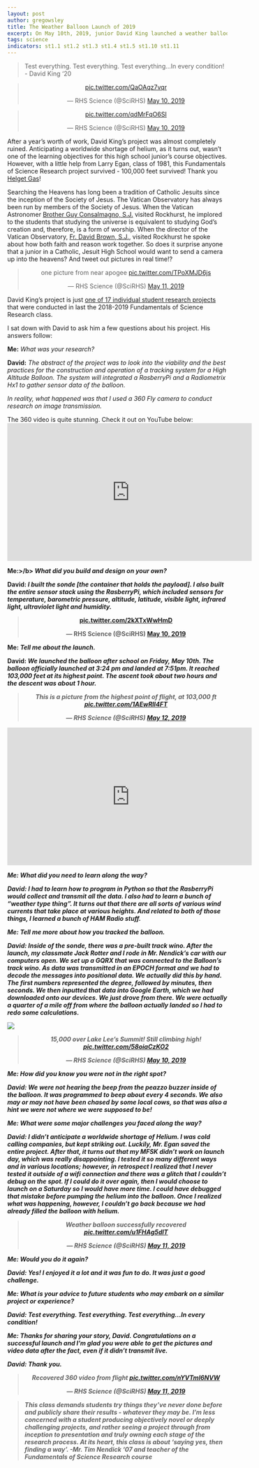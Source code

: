 ```yaml
---
layout: post
author: gregowsley
title: The Weather Balloon Launch of 2019
excerpt: On May 10th, 2019, junior David King launched a weather balloon that took a picture of the curvature of the earth at 103,000ft!
tags: science
indicators: st1.1 st1.2 st1.3 st1.4 st1.5 st1.10 st1.11
---
```


<blockquote>Test everything. Test everything. Test everything...In every condition! - David King ‘20</blockquote>

<center><blockquote class="twitter-tweet"><p lang="und" dir="ltr"><a href="https://t.co/QaOAqz7vqr">pic.twitter.com/QaOAqz7vqr</a></p>&mdash; RHS Science (@SciRHS) <a href="https://twitter.com/SciRHS/status/1126941010423103490?ref_src=twsrc%5Etfw">May 10, 2019</a></blockquote> <script async src="https://platform.twitter.com/widgets.js" charset="utf-8"></script></center>

<center><blockquote class="twitter-tweet"><p lang="und" dir="ltr"><a href="https://t.co/qdMrFqO6SI">pic.twitter.com/qdMrFqO6SI</a></p>&mdash; RHS Science (@SciRHS) <a href="https://twitter.com/SciRHS/status/1126946557587226624?ref_src=twsrc%5Etfw">May 10, 2019</a></blockquote> <script async src="https://platform.twitter.com/widgets.js" charset="utf-8"></script></center>

After a year’s worth of work, David King’s project was almost completely ruined. Anticipating a worldwide shortage of helium, as it turns out, wasn’t one of the learning objectives for this high school junior’s course objectives. However, with a little help from Larry Egan, class of 1981, this Fundamentals of Science Research project survived - 100,000 feet survived! Thank you [Helget Gas](https://www.helgetgas.com/)!

Searching the Heavens has long been a tradition of Catholic Jesuits since the inception of the Society of Jesus. The Vatican Observatory has always been run by members of the Society of Jesus. When the Vatican Astronomer [Brother Guy Consalmagno, S.J.](https://fox4kc.com/2016/08/16/the-popes-astronomer-speaks-to-students-at-rockhurst-high-school/) visited Rockhurst, he implored to the students that studying the universe is equivalent to studying God’s creation and, therefore, is a form of worship. When the director of the Vatican Observatory, [Fr. David Brown, S.J.](http://steam.rockhursths.edu/2018/10/02/Fr-David-Brown-SJ.html), visited Rockhurst he spoke about how both faith and reason work together. So does it surprise anyone that a junior in a Catholic, Jesuit High School would want to send a camera up into the heavens? And tweet out pictures in real time!?

<center><blockquote class="twitter-tweet"><p lang="en" dir="ltr">one picture from near apogee <a href="https://t.co/TPoXMJD6js">pic.twitter.com/TPoXMJD6js</a></p>&mdash; RHS Science (@SciRHS) <a href="https://twitter.com/SciRHS/status/1127345400913059840?ref_src=twsrc%5Etfw">May 11, 2019</a></blockquote> <script async src="https://platform.twitter.com/widgets.js" charset="utf-8"></script></center>

David King’s project is just [one of 17 individual student research projects](http://steam.rockhursths.edu/2019/08/07/FSR18.html) that were conducted in last the 2018-2019 Fundamentals of Science Research class.

I sat down with David to ask him a few questions about his project. His answers follow:

<b>Me:</b> <i>What was your research?</i>

<b>David:</b> <i>The abstract of the project was to look into the viability and the best practices for the construction and operation of a tracking system for a High Altitude Balloon. The system will integrated a RasberryPi and a Radiometrix Hx1 to gather sensor data of the balloon.

In reality, what happened was that I used a 360 Fly camera to conduct research on image transmission. </i>
<p></p>
The 360 video is quite stunning. Check it out on YouTube below:
<center><iframe width="560" height="315" src="https://www.youtube.com/embed/yz9k2sBI7JA" frameborder="0" allow="accelerometer; autoplay; encrypted-media; gyroscope; picture-in-picture" allowfullscreen></iframe></center>


<b>Me:>/b> <i>What did you build and design on your own?</i>

<b>David:</b> <i>I built the sonde [the container that holds the payload]. I also built the entire sensor stack using the RasberryPi, which included sensors for temperature, barometric pressure, altitude, latitude, visible light, infrared light, ultraviolet light and humidity.</i>

<center><blockquote class="twitter-tweet"><p lang="und" dir="ltr"><a href="https://t.co/2kXTxWwHmD">pic.twitter.com/2kXTxWwHmD</a></p>&mdash; RHS Science (@SciRHS) <a href="https://twitter.com/SciRHS/status/1126941756543709190?ref_src=twsrc%5Etfw">May 10, 2019</a></blockquote> <script async src="https://platform.twitter.com/widgets.js" charset="utf-8"></script></center>

<b>Me:</b> <i>Tell me about the launch.</i>

<b>David:</b> <i>We launched the balloon after school on Friday, May 10th. The balloon officially launched at 3:24 pm and landed at 7:51pm. It reached 103,000 feet at its highest point. The ascent took about two hours and the descent was about 1 hour. 

<center><blockquote class="twitter-tweet"><p lang="en" dir="ltr">This is a picture from the highest point of flight, at 103,000 ft <a href="https://t.co/1AEwRlI4FT">pic.twitter.com/1AEwRlI4FT</a></p>&mdash; RHS Science (@SciRHS) <a href="https://twitter.com/SciRHS/status/1127404061400154115?ref_src=twsrc%5Etfw">May 12, 2019</a></blockquote> <script async src="https://platform.twitter.com/widgets.js" charset="utf-8"></script></center>

<center><iframe width="560" height="315" src="https://www.youtube.com/embed/YqT5iiMOwBI" frameborder="0" allow="accelerometer; autoplay; encrypted-media; gyroscope; picture-in-picture" allowfullscreen></iframe></center>

<b>Me:</b> <i>What did you need to learn along the way?</i>

<b>David:</b> I had to learn how to program in Python so that the RasberryPi would collect and transmit all the data. I also had to learn a bunch of “weather type thing”. It turns out that there are all sorts of various wind currents that take place at various heights. And related to both of those things, I learned a bunch of HAM Radio stuff.

<b>Me:</b> <i>Tell me more about how you tracked the balloon.</i>

<b>David:</b> <i>Inside of the sonde, there was a pre-built track wino. After the launch, my classmate Jack Rotter and I rode in Mr. Nendick’s car with our computers open. We set up a GQRX that was connected to the Balloon’s track wino. As data was transmitted in an EPOCH format and we had to decode the messages into positional data. We actually did this by hand. The first numbers represented the degree, followed by minutes, then seconds. We then inputted that data into Google Earth, which we had downloaded onto our devices. We just drove from there. We were actually a quarter of a mile off from where the balloon actually landed so I had to redo some calculations.

<div class="flex-wrapper">
  <div class="x1"><img src="{{ site.baseurl }}/img/FinalTracking.png"></div>
</div>

<center><blockquote class="twitter-tweet"><p lang="en" dir="ltr">15,000 over Lake Lee’s Summit! Still climbing high! <a href="https://t.co/58oiaCzKO2">pic.twitter.com/58oiaCzKO2</a></p>&mdash; RHS Science (@SciRHS) <a href="https://twitter.com/SciRHS/status/1126953693532819457?ref_src=twsrc%5Etfw">May 10, 2019</a></blockquote> <script async src="https://platform.twitter.com/widgets.js" charset="utf-8"></script></center>

<b>Me:</b> <i>How did you know you were not in the right spot?</i>

<b>David:</b> <i>We were not hearing the beep from the peazzo buzzer inside of the balloon. It was programmed to beep about every 4 seconds. We also may or may not have been chased by some local cows, so that was also a hint we were not where we were supposed to be!</i>

<b>Me:</b> <i>What were some major challenges you faced along the way?</i>

<b>David:</b> <i>I didn’t anticipate a worldwide shortage of Helium. I was cold calling companies, but kept striking out. Luckily, Mr. Egan saved the entire project. After that, it turns out that my MFSK didn’t work on launch day, which was really disappointing. I tested it so many different ways and in various locations; however, in retrospect I realized that I never tested it outside of a wifi connection and there was a glitch that I couldn’t debug on the spot. If I could do it over again, then I would choose to launch on a Saturday so I would have more time. I could have debugged that mistake before pumping the helium into the balloon. Once I realized what was happening, however, I couldn’t go back because we had already filled the balloon with helium.</i>

<center><blockquote class="twitter-tweet"><p lang="en" dir="ltr">Weather balloon successfully recovered <a href="https://t.co/u1FHAg5dlT">pic.twitter.com/u1FHAg5dlT</a></p>&mdash; RHS Science (@SciRHS) <a href="https://twitter.com/SciRHS/status/1127308319310450689?ref_src=twsrc%5Etfw">May 11, 2019</a></blockquote> <script async src="https://platform.twitter.com/widgets.js" charset="utf-8"></script></center>

<b>Me:</b> <i>Would you do it again?</i>

<b>David:</b> <i>Yes! I enjoyed it a lot and it was fun to do. It was just a good challenge.</i>

<b>Me:</b> <i>What is your advice to future students who may embark on a similar project or experience?</i>

<b>David:</b> <i>Test everything. Test everything. Test everything...In every condition!</i>

<b>Me:</b> <i>Thanks for sharing your story, David. Congratulations on a successful launch and I’m glad you were able to get the pictures and video data after the fact, even if it didn’t transmit live.</i>

<b>David:</b> <i>Thank you.</i>

<center><blockquote class="twitter-tweet"><p lang="en" dir="ltr">Recovered 360 video from flight <a href="https://t.co/nYVTml6NVW">pic.twitter.com/nYVTml6NVW</a></p>&mdash; RHS Science (@SciRHS) <a href="https://twitter.com/SciRHS/status/1127330100708556800?ref_src=twsrc%5Etfw">May 11, 2019</a></blockquote> <script async src="https://platform.twitter.com/widgets.js" charset="utf-8"></script></center>

<blockquote>This class demands students try things they’ve never done before and publicly share their results - whatever they may be. I’m less concerned with a student producing objectively novel or deeply challenging projects, and rather seeing a project through from inception to presentation and truly owning each stage of the research process. At its heart, this class is about ‘saying yes, then finding a way’. -Mr. Tim Nendick ‘07 and teacher of the Fundamentals of Science Research course</blockquote>






